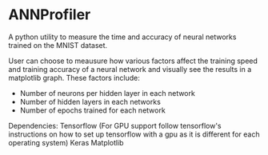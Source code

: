 # ANNProfiler
A python utility to measure the time and accuracy of neural networks trained on the MNIST dataset.

User can choose to meausure how various factors affect the training speed and training accuracy of a neural network and visually see the results in a matplotlib graph.
These factors include:
  - Number of neurons per hidden layer in each network
  - Number of hidden layers in each networks
  - Number of epochs trained for each network
 
 Dependencies:
  Tensorflow (For GPU support follow tensorflow's instructions on how to set up tensorflow with a gpu as it is different for each operating system)
  Keras
  Matplotlib
